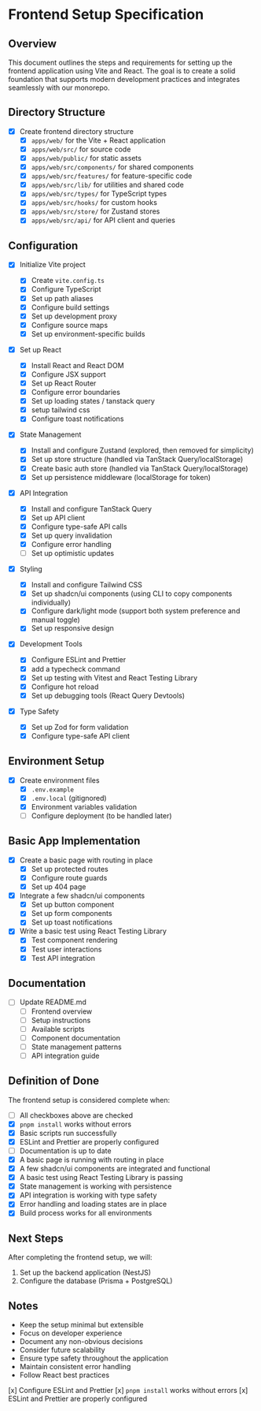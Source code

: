 # Frontend Setup Specification

## Overview

This document outlines the steps and requirements for setting up the frontend application using Vite and React. The goal is to create a solid foundation that supports modern development practices and integrates seamlessly with our monorepo.

## Directory Structure

- [x] Create frontend directory structure
  - [x] `apps/web/` for the Vite + React application
  - [x] `apps/web/src/` for source code
  - [x] `apps/web/public/` for static assets
  - [x] `apps/web/src/components/` for shared components
  - [x] `apps/web/src/features/` for feature-specific code
  - [x] `apps/web/src/lib/` for utilities and shared code
  - [x] `apps/web/src/types/` for TypeScript types
  - [x] `apps/web/src/hooks/` for custom hooks
  - [x] `apps/web/src/store/` for Zustand stores
  - [x] `apps/web/src/api/` for API client and queries

## Configuration

- [x] Initialize Vite project

  - [x] Create `vite.config.ts`
  - [x] Configure TypeScript
  - [x] Set up path aliases
  - [x] Configure build settings
  - [x] Set up development proxy
  - [x] Configure source maps
  - [x] Set up environment-specific builds

- [x] Set up React

  - [x] Install React and React DOM
  - [x] Configure JSX support
  - [x] Set up React Router
  - [x] Configure error boundaries
  - [x] Set up loading states / tanstack query
  - [x] setup tailwind css
  - [x] Configure toast notifications

- [x] State Management

  - [x] Install and configure Zustand (explored, then removed for simplicity)
  - [x] Set up store structure (handled via TanStack Query/localStorage)
  - [x] Create basic auth store (handled via TanStack Query/localStorage)
  - [x] Set up persistence middleware (localStorage for token)

- [x] API Integration

  - [x] Install and configure TanStack Query
  - [x] Set up API client
  - [x] Configure type-safe API calls
  - [x] Set up query invalidation
  - [x] Configure error handling
  - [ ] Set up optimistic updates

- [x] Styling

  - [x] Install and configure Tailwind CSS
  - [x] Set up shadcn/ui components (using CLI to copy components individually)
  - [x] Configure dark/light mode (support both system preference and manual toggle)
  - [x] Set up responsive design

- [x] Development Tools

  - [x] Configure ESLint and Prettier
  - [x] add a typecheck command
  - [x] Set up testing with Vitest and React Testing Library
  - [x] Configure hot reload
  - [x] Set up debugging tools (React Query Devtools)

- [x] Type Safety
  - [x] Set up Zod for form validation
  - [x] Configure type-safe API client

## Environment Setup

- [x] Create environment files
  - [x] `.env.example`
  - [x] `.env.local` (gitignored)
  - [x] Environment variables validation
  - [ ] Configure deployment (to be handled later)

## Basic App Implementation

- [x] Create a basic page with routing in place
  - [x] Set up protected routes
  - [x] Configure route guards
  - [x] Set up 404 page
- [x] Integrate a few shadcn/ui components
  - [x] Set up button component
  - [x] Set up form components
  - [x] Set up toast notifications
- [x] Write a basic test using React Testing Library
  - [x] Test component rendering
  - [x] Test user interactions
  - [x] Test API integration

## Documentation

- [ ] Update README.md
  - [ ] Frontend overview
  - [ ] Setup instructions
  - [ ] Available scripts
  - [ ] Component documentation
  - [ ] State management patterns
  - [ ] API integration guide

## Definition of Done

The frontend setup is considered complete when:

- [ ] All checkboxes above are checked
- [x] `pnpm install` works without errors
- [x] Basic scripts run successfully
- [x] ESLint and Prettier are properly configured
- [ ] Documentation is up to date
- [x] A basic page is running with routing in place
- [x] A few shadcn/ui components are integrated and functional
- [x] A basic test using React Testing Library is passing
- [x] State management is working with persistence
- [x] API integration is working with type safety
- [x] Error handling and loading states are in place
- [x] Build process works for all environments

## Next Steps

After completing the frontend setup, we will:

1. Set up the backend application (NestJS)
2. Configure the database (Prisma + PostgreSQL)

## Notes

- Keep the setup minimal but extensible
- Focus on developer experience
- Document any non-obvious decisions
- Consider future scalability
- Ensure type safety throughout the application
- Maintain consistent error handling
- Follow React best practices

[x] Configure ESLint and Prettier
[x] `pnpm install` works without errors
[x] ESLint and Prettier are properly configured
